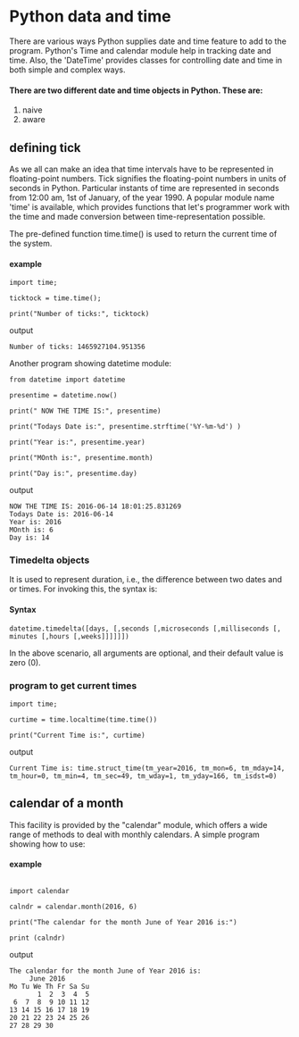 # Python data and time


There are various ways Python supplies date and time feature to add to the program. Python's Time and calendar module help in tracking date and time. Also, the 'DateTime' provides classes for controlling date and time in both simple and complex ways.

#### There are two different date and time objects in Python. These are:
1. naive
2. aware


## defining tick

As we all can make an idea that time intervals have to be represented in floating-point numbers. Tick signifies the floating-point numbers in units of seconds in Python. Particular instants of time are represented in seconds from 12:00 am, 1st of January, of the year 1990. A popular module name 'time' is available, which provides functions that let's programmer work with the time and made conversion between time-representation possible.

The pre-defined function time.time() is used to return the current time of the system.


#### example

```
import time;

ticktock = time.time();

print("Number of ticks:", ticktock)

```

output

```
Number of ticks: 1465927104.951356

```


Another program showing datetime module:


```
from datetime import datetime

presentime = datetime.now()

print(" NOW THE TIME IS:", presentime)

print("Todays Date is:", presentime.strftime('%Y-%m-%d') )

print("Year is:", presentime.year)

print("MOnth is:", presentime.month)

print("Day is:", presentime.day)

```

output
```
NOW THE TIME IS: 2016-06-14 18:01:25.831269
Todays Date is: 2016-06-14
Year is: 2016
MOnth is: 6
Day is: 14

```

### Timedelta objects

It is used to represent duration, i.e., the difference between two dates and or times.  For invoking this, the syntax is:

#### Syntax

```
datetime.timedelta([days, [,seconds [,microseconds [,milliseconds [, minutes [,hours [,weeks]]]]]])

```

In the above scenario, all arguments are optional, and their default value is zero (0).


### program to get current times

```
import time;

curtime = time.localtime(time.time())

print("Current Time is:", curtime)

```

output

```
Current Time is: time.struct_time(tm_year=2016, tm_mon=6, tm_mday=14, tm_hour=0, tm_min=4, tm_sec=49, tm_wday=1, tm_yday=166, tm_isdst=0)

```

## calendar of a month

This facility is provided by the "calendar" module, which offers a wide range of methods to deal with monthly calendars. A simple program showing how to use:

#### example
```

import calendar

calndr = calendar.month(2016, 6)

print("The calendar for the month June of Year 2016 is:")

print (calndr)

```

output

```
The calendar for the month June of Year 2016 is:
     June 2016
Mo Tu We Th Fr Sa Su
       1  2  3  4  5
 6  7  8  9 10 11 12
13 14 15 16 17 18 19
20 21 22 23 24 25 26
27 28 29 30

```
